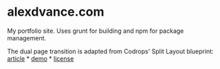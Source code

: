 alexdvance.com
=========

My portfolio site. Uses grunt for building and npm for package management.

The dual page transition is adapted from Codrops' Split Layout blueprint:
[article](http://tympanus.net/codrops/?p=16693) * [demo](http://tympanus.net/Blueprints/SplitLayout/) * [license](http://tympanus.net/codrops/licensing/)
